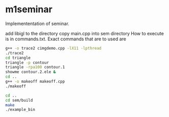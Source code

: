 # m1seminar
Implemententation of seminar.

add libigl to the directory
copy main.cpp into sem directory
How to execute is in commands.txt. Exact commands that are to used are 

```bash
g++ -o trace2 cimgdemo.cpp -lX11 -lpthread 
./trace2
cd triangle
triangle -p contour
triangle -rpa100 contour.1
showme contour.2.ele &
cd ..
g++ -o makeoff makeoff.cpp
./makeoff

cd ..
cd sem/build
make
./example_bin
```
